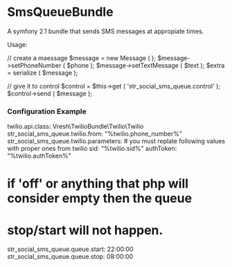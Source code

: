 SmsQueueBundle
==============

A symfony 2.1 bundle that sends SMS messages at appropiate times.


Usage:

// create a maessage
        $message = new Message ( );
        $message->setPhoneNumber ( $phone );
        $message->setTextMessage ( $text );
        $extra = serialize ( $message );

// give it to control
        $control = $this->get ( 'str_social_sms_queue.control' );
        $control->send ( $message );

### Configuration Example

  twilio.api.class: Vresh\TwilioBundle\Twilio\Twilio
  str_social_sms_queue.twilio.from: "%twilio.phone_number%"
  str_social_sms_queue.twilio.parameters:
      # you must replate following values with proper ones from twilio
      sid: "%twilio.sid%"
      authToken: "%twilio.authToken%"
      
  # if 'off' or anything that php will consider empty then the queue 
  # stop/start will not happen.
  str_social_sms_queue.queue.start: 22:00:00
  str_social_sms_queue.queue.stop: 08:00:00
